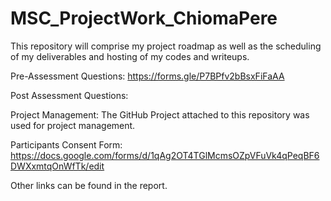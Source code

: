 # MSC_ProjectWork_ChiomaPere
This repository will comprise my project roadmap as well as the scheduling of my deliverables and hosting of my codes and writeups.


Pre-Assessment Questions: https://forms.gle/P7BPfv2bBsxFiFaAA


Post Assessment Questions:


Project Management: The GitHub Project attached to this repository was used for project management.


Participants Consent Form: https://docs.google.com/forms/d/1qAg2OT4TGlMcmsOZpVFuVk4qPeqBF6DWXxmtqOnWfTk/edit


Other links can be found in the report.


